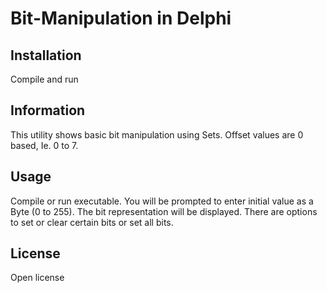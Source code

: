 # Bit-Manipulation in Delphi

## Installation

Compile and run

## Information

This utility shows basic bit manipulation using Sets. Offset values are 0 based, Ie. 0 to 7.

## Usage

Compile or run executable. You will be prompted to enter initial value as a Byte (0 to 255). The bit representation will be displayed. There are options to set or clear certain bits or set all bits.

## License

Open license
